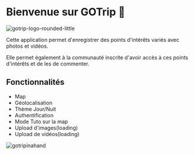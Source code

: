 # Bienvenue sur GOTrip 👋 

![gotrip-logo-rounded-little](https://github.com/user-attachments/assets/ceda5ea0-22c8-4701-beb9-8e07f0818861)


Cette application permet d'enregistrer des points d'intérêts variés avec photos et vidéos.

Elle permet également à la communauté inscrite d'avoir accès à ces points d'intérêts et de les de commenter. 


## Fonctionnalités
- Map 
- Géolocalisation
- Thème Jour/Nuit
- Authentification
- Mode Tuto sur la map
- Upload d'images(loading)
- Upload de vidéos(loading)


![gotripinahand](https://github.com/user-attachments/assets/82be3a59-7b21-43a4-b193-934978142240)
